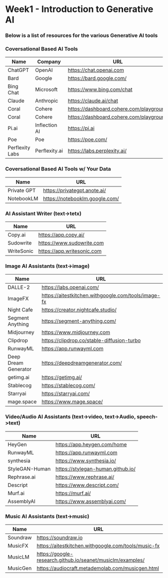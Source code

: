 # Week1 - Introduction to Generative AI

### Below is a list of resources for the various Generative AI tools

### Coversational Based AI Tools
| Name        | Company    | URL                           |
| ----------- | -----------| ----------------------------- |
| ChatGPT     | OpenAI     | https://chat.openai.com |
| Bard        | Google     | https://bard.google.com/ |
| Bing Chat   | Microsoft  | https://www.bing.com/chat |
| Claude      | Anthropic  | https://claude.ai/chat |
| Coral       | Cohere     | https://dashboard.cohere.com/playground |
| Coral       | Cohere     | https://dashboard.cohere.com/playground |
| Pi.ai       | Inflection AI | https://pi.ai  |
| Poe       | Poe | https://poe.com/  |
| Perflexity Labs      | Perflexity.ai | https://labs.perplexity.ai/  |

### Coversational Based AI Tools w/ Your Data
| Name               | URL                                                     |
| ------------------ | ------------------------------------------------------- |
| Private GPT        | https://privategpt.anote.ai/                            |
| NotebookLM        | https://notebooklm.google.com/                           |

### AI Assistant Writer (text->tetx)
| Name               | URL                                                     |
| ------------------ | ------------------------------------------------------- |
| Copy.ai            | https://app.copy.ai/                                    |
| Sudowrite          | https://www.sudowrite.com                               |
| WriteSonic         | https://app.writesonic.com                              |


### Image AI Assistants (text->image)
| Name        | URL                           |
| ----------- | ----------------------------- |
| DALLE-2            | https://labs.openai.com/ |
| ImageFX            | https://aitestkitchen.withgoogle.com/tools/image-fx  |
| Night Cafe       | https://creator.nightcafe.studio/|
| Segment Anything   | https://segment-anything.com/                           |
| Midjourney         | https://www.midjourney.com  |
| Clipdrop         | https://clipdrop.co/stable-diffusion-turbo  |
| RunwayML         | https://app.runwayml.com  |
| Deep Dream Generator         | https://deepdreamgenerator.com/  |
| getimg.ai        | https://getimg.ai/ |
| Stablecog       | https://stablecog.com/ |
| Starryai          | https://starryai.com/ |
| mage.space          | https://www.mage.space/ |




### Video/Audio AI Assistants (text->video, text->Audio, speech->text)
| Name        | URL                           |
| ----------- | ----------------------------- |
| HeyGen      | https://app.heygen.com/home   |
| RunwayML         | https://app.runwayml.com  |
| synthesia         | https://www.synthesia.io/  |
| StyleGAN-Human         | https://stylegan-human.github.io/  |
| Rephrase.ai        | https://www.rephrase.ai/  |
| Descript        | https://www.descript.com/  |
| Murf.ai        | https://murf.ai/  |
| AssemblyAI         | https://www.assemblyai.com/   | 


### Music AI Assistants (text->music)
| Name               | URL                           |
| ------------------ | ----------------------------- |
| Soundraw         | https://soundraw.io   | 
| MusicFX            | https://aitestkitchen.withgoogle.com/tools/music-fx |
| MusicLM            | https://google-research.github.io/seanet/musiclm/examples/ |
| MusicGen           | https://audiocraft.metademolab.com/musicgen.html |

